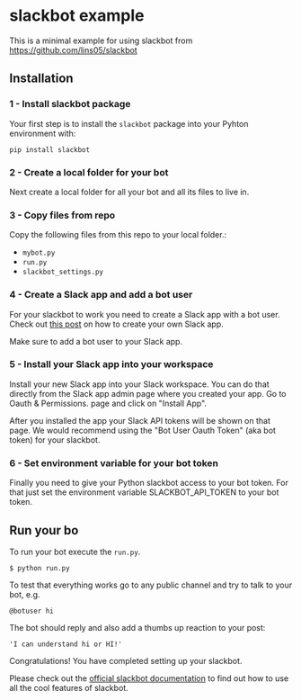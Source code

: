# slackbot example

This is a minimal example for using slackbot from https://github.com/lins05/slackbot

## Installation

### 1 - Install slackbot package

Your first step is to install the `slackbot` package into your Pyhton environment with:

`pip install slackbot`

### 2 - Create a local folder for your bot

Next create a local folder for all your bot and all its files to live in.

### 3 - Copy files from repo

Copy the following files from this repo to your local folder.:
- `mybot.py`
- `run.py`
- `slackbot_settings.py`

### 4 - Create a Slack app and add a bot user

For your slackbot to work you need to create a Slack app with a bot user. Check out [this post](https://api.slack.com/bot-users#getting_started) on how to create your own Slack app.

Make sure to add a bot user to your Slack app.

### 5 - Install your Slack app into your workspace

Install your new Slack app into your Slack workspace. You can do that directly from the Slack app admin page where you created your app. Go to Oauth & Permissions. page and click on "Install App".

After you installed the app your Slack API tokens will be shown on that page. We would recommend using the "Bot User Oauth Token" (aka bot token) for your slackbot.

### 6 - Set environment variable for your bot token

Finally you need to give your Python slackbot access to your bot token. For that just set the environment variable SLACKBOT_API_TOKEN to your bot token.


## Run your bo

To run your bot execute the `run.py`.

`$ python run.py`

To test that everything works go to any public channel and try to talk to your bot, e.g.

`@botuser hi`

The bot should reply and also add a thumbs up reaction to your post:

`'I can understand hi or HI!'`

Congratulations! You have completed setting up your slackbot.

Please check out the [official slackbot documentation](https://github.com/lins05/slackbot) to find out how to use all the cool features of slackbot.


